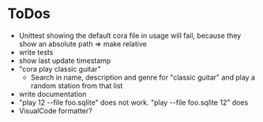 ToDos
======

* Unittest showing the default cora file in usage will fail, because they show
  an absolute path => make relative
* write tests
* show last update timestamp
* "cora play classic guitar"
  * Search in name, description and genre for "classic guitar"
    and play a random station from that list
* write documentation
* "play 12 --file foo.sqlite" does not work. "play --file foo.sqlite 12" does
* VisualCode formatter?